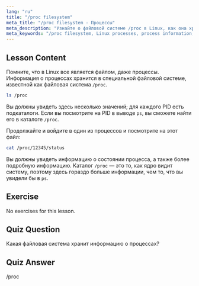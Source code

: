 ```yaml
---
lang: "ru"
title: "/proc filesystem"
meta_title: "/proc filesystem - Процессы"
meta_description: "Узнайте о файловой системе /proc в Linux, как она хранит информацию о процессах и ее структуру. Изучите детали процессов с помощью этого важного руководства по Linux."
meta_keywords: "/proc filesystem, Linux processes, process information, Linux tutorial, beginner Linux, Linux guide"
---
```


## Lesson Content

Помните, что в Linux все является файлом, даже процессы. Информация о процессах хранится в специальной файловой системе, известной как файловая система `/proc`.

```bash
ls /proc
```

Вы должны увидеть здесь несколько значений; для каждого PID есть подкаталоги. Если вы посмотрите на PID в выводе `ps`, вы сможете найти его в каталоге `/proc`.

Продолжайте и войдите в один из процессов и посмотрите на этот файл:

```bash
cat /proc/12345/status
```

Вы должны увидеть информацию о состоянии процесса, а также более подробную информацию. Каталог `/proc` — это то, как ядро видит систему, поэтому здесь гораздо больше информации, чем то, что вы увидели бы в `ps`.

## Exercise

No exercises for this lesson.

## Quiz Question

Какая файловая система хранит информацию о процессах?

## Quiz Answer

/proc
